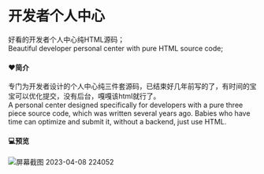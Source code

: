 # 开发者个人中心
好看的开发者个人中心纯HTML源码；  
Beautiful developer personal center with pure HTML source code;
#### ❤️简介
专门为开发者设计的个人中心纯三件套源码，已结束好几年前写的了，有时间的宝宝可以优化提交，没有后台，嘎嘎该html就行了。   
A personal center designed specifically for developers with a pure three piece source code, which was written several years ago. Babies who have time can optimize and submit it, without a backend, just use HTML.
#### 💻预览
![屏幕截图 2023-04-08 224052](https://user-images.githubusercontent.com/92195051/230727265-ac12c650-f99b-4a5e-8308-0f6734472339.png)
